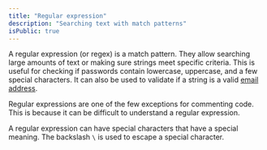 ```yaml
---
title: "Regular expression"
description: "Searching text with match patterns"
isPublic: true
---
```


A regular expression (or regex) is a match pattern. They allow
searching large amounts of text or making sure strings meet specific
criteria. This is useful for checking if passwords contain lowercase,
uppercase, and a few special characters. It can also be used to validate
if a string is a valid [email address](email-address).

Regular expressions are one of the few exceptions for commenting code.
This is because it can be difficult to understand a regular expression.

A regular expression can have special characters that have a special
meaning. The backslash `\` is used to escape a special character.
